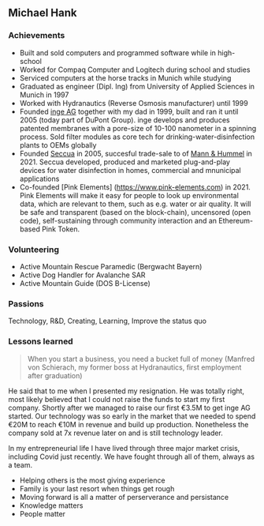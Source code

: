 ## Michael Hank

### Achievements
- Built and sold computers and programmed software while in high-school
- Worked for Compaq Computer and Logitech during school and studies
- Serviced computers at the horse tracks in Munich while studying
- Graduated as engineer (Dipl. Ing) from University of Applied Sciences in Munich in 1997
- Worked with Hydranautics (Reverse Osmosis manufacturer) until 1999
- Founded [inge AG](https://www.inge.ag) together with my dad in 1999, built and ran it until 2005 (today part of DuPont Group). inge develops and produces patented membranes with a pore-size of 10-100 nanometer in a spinning process. Sold filter modules as core tech for drinking-water-disinfection plants to OEMs globally
- Founded [Seccua](https://www.seccua.com) in 2005, succesful trade-sale to of [Mann & Hummel](https://www.mann-hummel.com) in 2021. Seccua developed, produced and marketed plug-and-play devices for water disinfection in homes, commercial and mnunicipal applications 
- Co-founded [Pink Elements] (https://www.pink-elements.com) in 2021. Pink Elements will make it easy for people to look up environmental data, which are relevant to them, such as e.g. water or air quality. It will be safe and transparent (based on the block-chain), uncensored (open code), self-sustaining through community interaction and an Ethereum-based Pink Token.

### Volunteering
- Active Mountain Rescue Paramedic (Bergwacht Bayern)
- Active Dog Handler for Avalanche SAR
- Active Mountain Guide (DOS B-License)

### Passions
Technology, R&D, Creating, Learning, Improve the status quo

### Lessons learned

>When you start a business, you need a bucket full of money
>(Manfred von Schierach, my former boss at Hydranautics, first employment after graduation)

He said that to me when I presented my resignation. He was totally right, most likely believed that I could not raise the funds to start my first company. Shortly after we managed to raise our first €3.5M to get inge AG started. Our technology was so early in the market that we needed to spend €20M to reach €10M in revenue and build up production. Nonetheless the company sold at 7x revenue later on and is still technology leader.

In my entrepreneurial life I have lived through three major market crisis, including Covid just recently. We have fought through all of them, always as a team.

- Helping others is the most giving experience
- Family is your last resort when things get rough
- Moving forward is all a matter of perserverance and persistance
- Knowledge matters
- People matter


